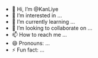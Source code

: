 - 👋 Hi, I’m @KanLiye
- 👀 I’m interested in ...
- 🌱 I’m currently learning ...
- 💞️ I’m looking to collaborate on ...
- 📫 How to reach me ...
- 😄 Pronouns: ...
- ⚡ Fun fact: ...

<!---
KanLiye/KanLiye is a ✨ special ✨ repository because its `README.md` (this file) appears on your GitHub profile.
You can click the Preview link to take a look at your changes.
--->

